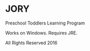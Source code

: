 # JORY
Preschool Toddlers Learning Program


Works on Windows.
Requires JRE.


All Rights Reserved 2016
